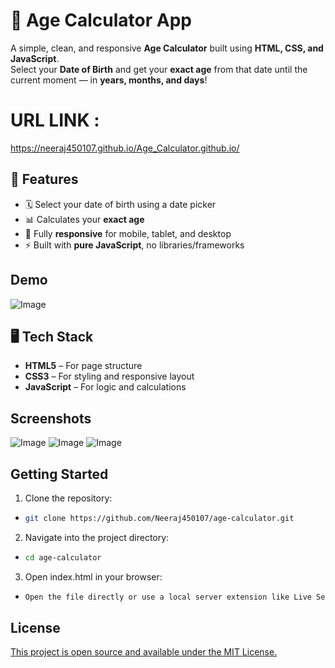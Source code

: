 
# 🎂 Age Calculator App

A simple, clean, and responsive **Age Calculator** built using **HTML, CSS, and JavaScript**.  
Select your **Date of Birth** and get your **exact age** from that date until the current moment — in **years, months, and days**!



# URL LINK : 
https://neeraj450107.github.io/Age_Calculator.github.io/

## 🌟 Features 

 - 🗓️ Select your date of birth using a date picker
 - 📊 Calculates your **exact age**
 - 📱 Fully **responsive** for mobile, tablet, and desktop
 - ⚡ Built with **pure JavaScript**, no libraries/frameworks

 


## Demo

![Image](https://github.com/user-attachments/assets/5245aa32-d2b6-4bed-a42f-99929c86c2f8)


## 🖥️ Tech Stack

 - **HTML5** – For page structure 
 - **CSS3** – For styling and responsive layout  
 - **JavaScript** – For logic and calculations
## Screenshots


![Image](https://github.com/user-attachments/assets/4031134e-92dd-4def-840f-6edc4d71969f)
![Image](https://github.com/user-attachments/assets/3f40a3af-0e8c-43d0-b49e-dc0213c08862)
![Image](https://github.com/user-attachments/assets/5db365d5-b64b-4cca-876f-4843ba10a17b)


## Getting Started

1) Clone the repository:

-  ```bash
   git clone https://github.com/Neeraj450107/age-calculator.git

2) Navigate into the project directory:

- ```bash 
  cd age-calculator

3) Open index.html in your browser:

-  ```bash
   Open the file directly or use a local server extension like Live Server in VS Code.


## License

[This project is open source and available under the MIT License.](https://choosealicense.com/licenses/mit/)

